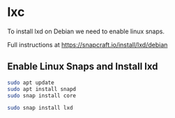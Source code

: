 # lxc

To install lxd on Debian we need to enable linux snaps.

Full instructions at https://snapcraft.io/install/lxd/debian

## Enable Linux Snaps and Install lxd
```bash
sudo apt update
sudo apt install snapd
sudo snap install core

sudo snap install lxd
```
